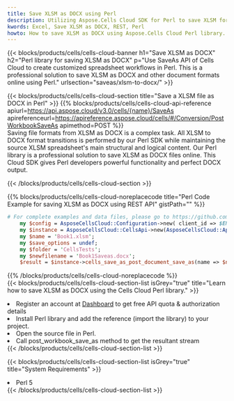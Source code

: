 ```yaml
---
title: Save XLSM as DOCX using Perl 
description: Utilizing Aspose.Cells Cloud SDK for Perl to save XLSM format file as DOCX format file. 
kwords: Excel, Save XLSM as DOCX, REST, Perl
howto: How to save XLSM as DOCX using Aspose.Cells Cloud Perl library.
---
```



{{< blocks/products/cells/cells-cloud-banner h1="Save XLSM as DOCX" h2="Perl library for saving XLSM as DOCX" p="Use SaveAs API of Cells Cloud to create customized spreadsheet workflows in Perl. This is a professional solution to save XLSM as DOCX and other document formats online using Perl." urlsection="saveas/xlsm-to-docx/" >}}

{{< blocks/products/cells/cells-cloud-section  title="Save a XLSM file as DOCX in Perl" >}}
{{% blocks/products/cells/cells-cloud-api-reference  apiurl=https://api.aspose.cloud/v3.0/cells/{name}/SaveAs  apireferenceurl=https://apireference.aspose.cloud/cells/#/Conversion/PostWorkbookSaveAs  apimethod=POST %}}
<br/>
Saving file formats from XLSM as DOCX is a complex task. All XLSM to DOCX format transitions is performed by our Perl SDK while maintaining the source XLSM spreadsheet's main structural and logical content. Our Perl library is a professional solution to save XLSM as DOCX files online. This Cloud SDK gives Perl developers powerful functionality and perfect DOCX output.

{{< /blocks/products/cells/cells-cloud-section >}}

{{% blocks/products/cells/cells-cloud-noreplacecode title="Perl Code Example for saving XLSM as DOCX using REST API" gistPath="" %}}
  
```perl
# For complete examples and data files, please go to https://github.com/aspose-cells-cloud/aspose-cells-cloud-perl/
    my $config = AsposeCellsCloud::Configuration->new( client_id => $ENV{'ProductClientId'}, client_secret => $ENV{'ProductClientSecret'});
    my $instance = AsposeCellsCloud::CellsApi->new(AsposeCellsCloud::ApiClient->new( $config));
    my $name = 'Book1.xlsm';
    my $save_options = undef;
    my $folder = 'CellsTests';
    my $newfilename = 'Book1Saveas.docx';
    $result = $instance->cells_save_as_post_document_save_as(name => $name,save_options => $save_options, newfilename => $newfilename, folder => $folder);
```
  
{{% /blocks/products/cells/cells-cloud-noreplacecode  %}}
<br/>
{{< blocks/products/cells/cells-cloud-section-list isGrey="true"  title="Learn how to save XLSM as DOCX using the Cells Cloud Perl library." >}}
<li>Register an account at <a href="https://dashboard.aspose.cloud/">Dashboard</a> to get free API quota & authorization details</li>
<li>Install Perl library and add the reference (import the library) to your project.</li>
<li>Open the source file in Perl.</li>
<li>Call post_workbook_save_as method to get the resultant stream</li>
{{< /blocks/products/cells/cells-cloud-section-list >}}

{{< blocks/products/cells/cells-cloud-section-list isGrey="true"  title="System Requirements" >}}
<li>Perl 5</li>
{{< /blocks/products/cells/cells-cloud-section-list >}}
